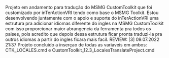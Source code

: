 Projeto em andamento para tradução do MSMG CustomToolkit que foi customizado por inTerActionVRI tendo como base o MSMG Toolkit. Estou desenvolvendo juntamente com o apoio e suporte do inTerActionVRI uma estrutura pra adicionar idiomas diferente do ingles na MSMG CustomToolkit com isso proporcionar maior abrangencia da ferramenta pra todos os paises, pois acredito que depois dessa estrutura ficar pronta traduzi-la pra outros idiomas a partir do ingles ficara mais facil. REVIEW: [3] 09.07.2022 21:37
Projeto concluido a inserçao de todas as variaveis em ambos: CTK_LOCALES.cmd e CustomToolkit_12.3_LocalesTranslateProject.cmd
